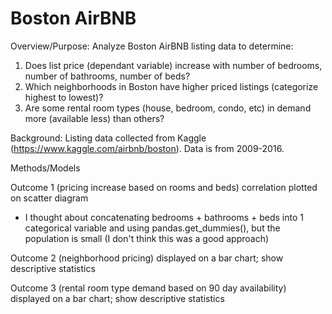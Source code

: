 # Boston AirBNB
Overview/Purpose: Analyze Boston AirBNB listing data to determine:
1. Does list price (dependant variable) increase with number of bedrooms, number of bathrooms, number of beds?
2. Which neighborhoods in Boston have higher priced listings (categorize highest to lowest)?
3. Are some rental room types (house, bedroom, condo, etc) in demand more (available less) than others? 

Background: 
Listing data collected from Kaggle (https://www.kaggle.com/airbnb/boston). Data is from 2009-2016. 

Methods/Models

Outcome 1 (pricing increase based on rooms and beds) correlation plotted on scatter diagram
- I thought about concatenating bedrooms + bathrooms + beds into 1 categorical variable and using pandas.get_dummies(), but the population is small (I don't think this was a   good approach)

Outcome 2 (neighborhood pricing) displayed on a bar chart; show descriptive statistics

Outcome 3 (rental room type demand based on 90 day availability) displayed on a bar chart; show descriptive statistics

